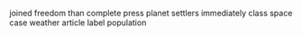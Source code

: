 joined freedom than complete press planet settlers immediately class space case weather article label population